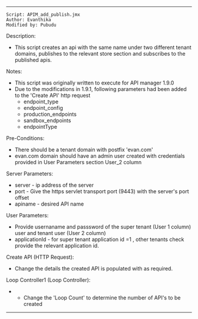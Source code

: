 -------------------------------------------------------------------------

    Script: APIM_add_publish.jmx
    Author: Evanthika
    Modified by: Pubudu

Description:
- This script creates an api with the same name under two different tenant domains, publishes to the relevant store section and subscribes to the published apis.

Notes:
- This script was originally written to execute for API manager 1.9.0
- Due to the modifications in 1.9.1, following parameters had been added to the 'Create API' http request
	* endpoint_type
	* endpoint_config
	* production_endpoints
	* sandbox_endpoints
	* endpointType

Pre-Conditions:
- There should be a tenant domain with postfix 'evan.com'
- evan.com domain should have an admin user created with credentials provided in User Parameters section User_2 column

Server Parameters:
   * server - ip address of the server
   * port - Give the https servlet transport port (9443) with the server's port offset 
   * apiname - desired API name

User Parameters:
   * Provide usernaname and passsword of the super tenant (User 1 column) user and tenant user (User 2 column)
   * applicationId - for super tenant application id =1 , other tenants check provide the relevant application id.

Create API (HTTP Request):
  * Change the details the created API is populated with as required.

Loop Controller1 (Loop Controller):
- * Change the 'Loop Count' to determine the number of API's to be created
	

-------------------------------------------------------------------------
